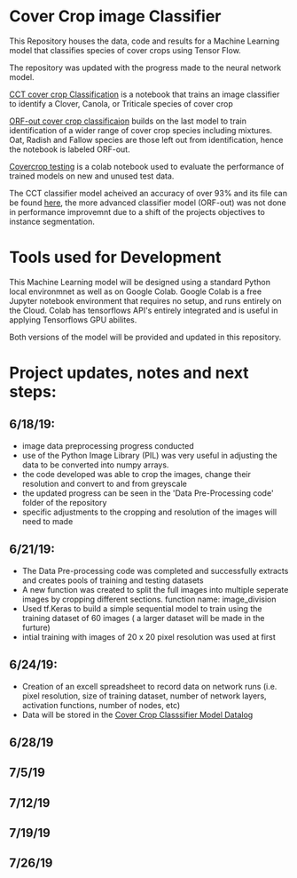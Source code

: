 # Cover Crop image Classifier 
This Repository houses the data, code and results for a Machine Learning model that classifies species of cover crops using Tensor Flow.

The repository was updated with the progress made to the neural network model. 

[CCT cover crop Classification](https://github.com/Tim-R413/Cover-Crop-Classification/blob/master/Cover_Crop_Classification_CCT_only.ipynb) is a notebook that trains an image classifier to identify a Clover, Canola, or Triticale species of cover crop 

[ORF-out cover crop classificaion](https://github.com/Tim-R413/Cover-Crop-Classification/blob/master/CC_classification_ORF_out.ipynb) builds on the last model to train identification of a wider range of cover crop species including mixtures. Oat, Radish and Fallow species are those left out from identification, hence the notebook is labeled ORF-out.

[Covercrop testing](https://github.com/Tim-R413/Cover-Crop-Classification/blob/master/Cover_Crop_Classifier_Model_Test.ipynb) is a colab notebook used to evaluate the performance of trained models on new and unused test data.

The CCT classifier model acheived an accuracy of over 93% and its file can be found [here](https://github.com/Tim-R413/Cover-Crop-Classification/blob/master/CCT_covercrop_model), the more advanced classifier model (ORF-out) was not done in performance improvemnt due to a shift of the projects objectives to instance segmentation.

# Tools used for Development 
This Machine Learning model will be designed using a standard Python local environmnet as well as on Google Colab. Google Colab is a free Jupyter notebook environment that requires no setup, and runs entirely on the Cloud. Colab has tensorflows API's entirely integrated and is useful in applying Tensorflows GPU abilites.

Both versions of the model will be provided and updated in this repository.


# Project updates, notes and next steps:

## 6/18/19:
- image data preprocessing progress conducted 
- use of the Python Image Library (PIL) was very useful in adjusting the data to be converted into numpy arrays.
- the code developed was able to crop the images, change their resolution and convert to and from greyscale
- the updated progress can be seen in the 'Data Pre-Processing code' folder of the repository
- specific adjustments to the cropping and resolution of the images will need to made

## 6/21/19:
- The Data Pre-processing code was completed and successfully extracts and creates pools of training and testing datasets
- A new function was created to split the full images into multiple seperate images by cropping different sections. function name: image_division
- Used tf.Keras to build a simple sequential model to train using the training dataset of 60 images ( a larger dataset will be made in the furture)
- intial training with images of 20 x 20 pixel resolution was used at first 

## 6/24/19:
- Creation of an excell spreadsheet to record data on network runs (i.e. pixel resolution, size of training dataset, number of network layers, activation functions, number of nodes, etc)
- Data will be stored in the [Cover Crop Classsifier Model Datalog](https://github.com/Tim-R413/Cover-Crop-Classification/blob/master/Cover%20Crop%20Classifier%20Model%20Datalog.xlsx) 

## 6/28/19

## 7/5/19

## 7/12/19

## 7/19/19

## 7/26/19
